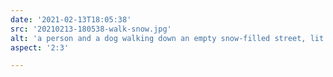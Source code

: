 ```yaml
---
date: '2021-02-13T18:05:38'
src: '20210213-180538-walk-snow.jpg'
alt: 'a person and a dog walking down an empty snow-filled street, lit by street lamps with snow falling'
aspect: '2:3'

---
```

